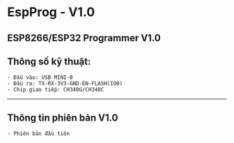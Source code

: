 # EspProg - V1.0
ESP8266/ESP32 Programmer V1.0
---

## Thông số kỹ thuật:
	- Đầu vào: USB MINI-B
	- Đầu ra: TX-RX-3V3-GND-EN-FLASH(IO0)
    - Chip giao tiếp: CH340G/CH340C
	
---

## Thông tin phiên bản V1.0
	- Phiên bản đầu tiên

